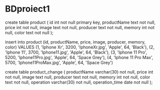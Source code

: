 # BDproiect1
create table product
(
    id          int  not null
        primary key,
    productName text not null,
    price       int  not null,
    image       text not null,
    producer    text not null,
    memory      int  not null,
    color       text not null
);

insert into product (id, productName, price, image, producer, memory, color) VALUES (1, 'Iphone Xr', 3200, 'IphoneXr.jpg', 'Apple',
64, 'Black'), (2, 'Iphone 11', 3700, 'Iphone11.jpg', 'Apple', 64, 'Black'), (3, 'Iphone 11 Pro', 5200, 'Iphone11Pro.jpg', 'Apple',
 64, 'Space Grey'), (4, 'Iphone 11 Pro Max', 5700, 'Iphone11ProMax.jpg', 'Apple', 64, 'Space Grey')

create table product_change
(
    productName    varchar(30) not null,
    price          int         not null,
    image          text        null,
    producer       text        not null,
    memory         int         not null,
    color          text        not null,
    operation      varchar(30) not null,
    operation_time date        not null
);
